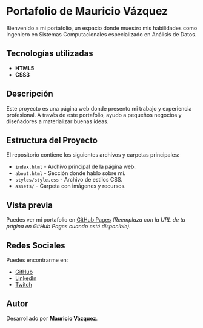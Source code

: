 # Portafolio de Mauricio Vázquez

Bienvenido a mi portafolio, un espacio donde muestro mis habilidades como Ingeniero en Sistemas Computacionales especializado en Análisis de Datos.

## Tecnologías utilizadas
- **HTML5**
- **CSS3**

## Descripción
Este proyecto es una página web donde presento mi trabajo y experiencia profesional. A través de este portafolio, ayudo a pequeños negocios y diseñadores a materializar buenas ideas.

## Estructura del Proyecto
El repositorio contiene los siguientes archivos y carpetas principales:
- `index.html` - Archivo principal de la página web.
- `about.html` - Sección donde hablo sobre mí.
- `styles/style.css` - Archivo de estilos CSS.
- `assets/` - Carpeta con imágenes y recursos.

## Vista previa
Puedes ver mi portafolio en [GitHub Pages](#) *(Reemplaza con la URL de tu página en GitHub Pages cuando esté disponible).*

## Redes Sociales
Puedes encontrarme en:
- [GitHub](https://github.com/)
- [LinkedIn](https://linkedin.com/in/)
- [Twitch](https://twitch.tv/)

## Autor
Desarrollado por **Mauricio Vázquez**.
